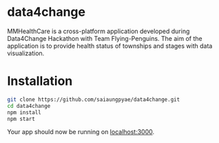 # data4change

MMHealthCare is a cross-platform application developed during Data4Change Hackathon with Team Flying-Penguins. The aim of the application is to provide health status of townships and stages with data visualization.

# Installation

```sh
git clone https://github.com/saiaungpyae/data4change.git
cd data4change 
npm install
npm start
```

Your app should now be running on [localhost:3000](http://localhost:3000/).
